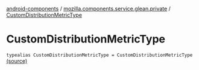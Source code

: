 [android-components](../index.md) / [mozilla.components.service.glean.private](index.md) / [CustomDistributionMetricType](./-custom-distribution-metric-type.md)

# CustomDistributionMetricType

`typealias CustomDistributionMetricType = CustomDistributionMetricType` [(source)](https://github.com/mozilla-mobile/android-components/blob/master/components/service/glean/src/main/java/mozilla/components/service/glean/private/MetricAliases.kt#L13)